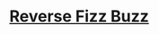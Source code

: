 # [Reverse Fizz Buzz](https://www.reddit.com/r/dailyprogrammer/comments/3iimw3/20150826_challenge_229_intermediate_reverse_fizz/)
